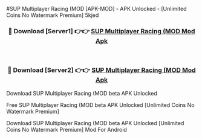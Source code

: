 #SUP Multiplayer Racing (MOD [APK-MOD] - APK Unlocked - [Unlimited Coins No Watermark Premium] 5kjed



<div align="center">

<h3>🔴 Download [Server1] 👉👉 <a href="https://momento.my/?title=SUP_Multiplayer_Racing_(MOD">SUP Multiplayer Racing (MOD Mod Apk</a></h3><br>

<h3>🔴 Download [Server2] 👉👉 <a href="https://momento.my/?title=SUP_Multiplayer_Racing_(MOD">SUP Multiplayer Racing (MOD Mod Apk</a></h3>
</div>



Download SUP Multiplayer Racing (MOD beta APK Unlocked

Free SUP Multiplayer Racing (MOD beta APK Unlocked [Unlimited Coins No Watermark Premium]

Download SUP Multiplayer Racing (MOD beta APK Unlocked [Unlimited Coins No Watermark Premium] Mod For Android
